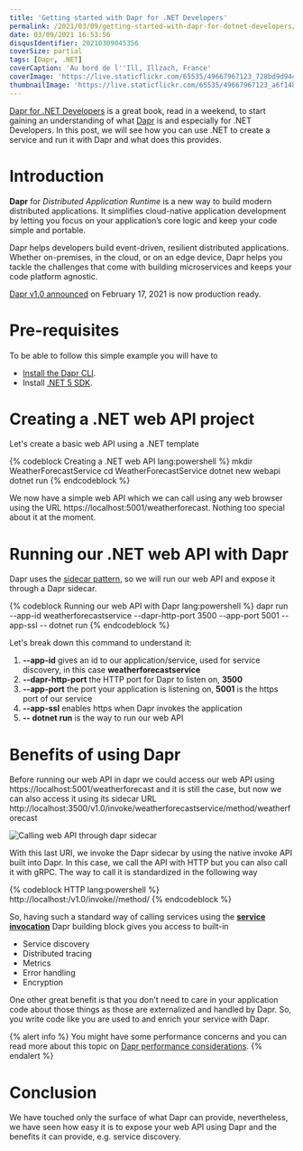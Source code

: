 ```yaml
---
title: 'Getting started with Dapr for .NET Developers'
permalink: /2021/03/09/getting-started-with-dapr-for-dotnet-developers/
date: 03/09/2021 16:53:56
disqusIdentifier: 20210309045356
coverSize: partial
tags: [Dapr, .NET]
coverCaption: 'Au bord de l''Ill, Illzach, France'
coverImage: 'https://live.staticflickr.com/65535/49667967123_728bd9d94c_h.jpg'
thumbnailImage: 'https://live.staticflickr.com/65535/49667967123_a6f148a0a9_q.jpg'
---
```

[Dapr for .NET Developers](https://docs.microsoft.com/en-us/dotnet/architecture/dapr-for-net-developers/) is a great book, read in a weekend, to start gaining an understanding of what [Dapr](https://dapr.io/) is and especially for .NET Developers. In this post, we will see how you can use .NET to create a service and run it with Dapr and what does this provides.
<!-- more -->

# Introduction

**Dapr** for *Distributed Application Runtime* is a new way to build modern distributed applications. It simplifies cloud-native application development by letting you focus on your application’s core logic and keep your code simple and portable.

Dapr helps developers build event-driven, resilient distributed applications. Whether on-premises, in the cloud, or on an edge device, Dapr helps you tackle the challenges that come with building microservices and keeps your code platform agnostic.

[Dapr v1.0 announced](https://blog.dapr.io/posts/2021/02/17/announcing-dapr-v1.0/) on February 17, 2021 is now production ready.

# Pre-requisites

To be able to follow this simple example you will have to
* [Install the Dapr CLI](https://docs.dapr.io/getting-started/install-dapr-cli/).
* Install [.NET 5 SDK](https://dotnet.microsoft.com/download/dotnet/5.0).

# Creating a .NET web API project

Let's create a basic web API using a .NET template

{% codeblock Creating a .NET web API lang:powershell %}
mkdir WeatherForecastService
cd WeatherForecastService
dotnet new webapi
dotnet run
{% endcodeblock %}

We now have a simple web API which we can call using any web browser using the URL https://localhost:5001/weatherforecast. Nothing too special about it at the moment.

# Running our .NET web API with Dapr

Dapr uses the [sidecar pattern](https://docs.microsoft.com/en-us/azure/architecture/patterns/sidecar), so we will run our web API and expose it through a Dapr sidecar.

{% codeblock Running our web API with Dapr lang:powershell %}
dapr run --app-id weatherforecastservice --dapr-http-port 3500 --app-port 5001 --app-ssl -- dotnet run
{% endcodeblock %}

Let's break down this command to understand it:

1. **--app-id** gives an id to our application/service, used for service discovery, in this case **weatherforecastservice**
1. **--dapr-http-port** the HTTP port for Dapr to listen on, **3500**
1. **--app-port** the port your application is listening on, **5001** is the https port of our service
1. **--app-ssl** enables https when Dapr invokes the application
1. **-- dotnet run** is the way to run our web API

# Benefits of using Dapr

Before running our web API in dapr we could access our web API using
https://localhost:5001/weatherforecast
and it is still the case, but now we can also access it using its sidecar URL
http://localhost:3500/v1.0/invoke/weatherforecastservice/method/weatherforecast

![Calling web API through dapr sidecar](https://live.staticflickr.com/65535/51008538782_f782fc5b63_z.jpg)

With this last URI, we invoke the Dapr sidecar by using the native invoke API built into Dapr. In this case, we call the API with HTTP but you can also call it with gRPC. The way to call it is standardized in the following way

{% codeblock HTTP lang:powershell %}
http://localhost:<dapr-http-port>/v1.0/invoke/<app-id>/method/<method-name>
{% endcodeblock %}

So, having such a standard way of calling services using the **[service invocation](https://docs.dapr.io/developing-applications/building-blocks/service-invocation/service-invocation-overview/)** Dapr building block gives you access to built-in

* Service discovery
* Distributed tracing
* Metrics
* Error handling
* Encryption

One other great benefit is that you don't need to care in your application code about those things as those are externalized and handled by Dapr. So, you write code like you are used to and enrich your service with Dapr.

{% alert info %}
You might have some performance concerns and you can read more about this topic on [Dapr performance considerations](https://docs.microsoft.com/en-us/dotnet/architecture/dapr-for-net-developers/dapr-at-20000-feet#dapr-performance-considerations).
{% endalert %}

# Conclusion

We have touched only the surface of what Dapr can provide, nevertheless, we have seen how easy it is to expose your web API using Dapr and the benefits it can provide, e.g. service discovery.

